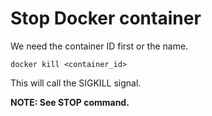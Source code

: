 # Stop Docker container

We need the container ID first or the name.

    docker kill <container_id>

This will call the SIGKILL signal.

**NOTE: See STOP command.**
